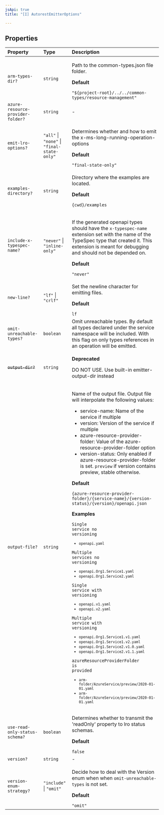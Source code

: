 ```yaml
---
jsApi: true
title: "[I] AutorestEmitterOptions"

---
```

## Properties

| Property | Type | Description |
| :------ | :------ | :------ |
| `arm-types-dir?` | `string` | <p>Path to the common-types.json file folder.</p><p>**Default**</p><code>"${project-root}/../../common-types/resource-management"</code> |
| `azure-resource-provider-folder?` | `string` | - |
| `emit-lro-options?` | `"all"` \| `"none"` \| `"final-state-only"` | <p>Determines whether and how to emit the x-ms-long-running-operation-options</p><p>**Default**</p><code>"final-state-only"</code> |
| `examples-directory?` | `string` | <p>Directory where the examples are located.</p><p>**Default**</p><p>`{cwd}/examples`</p> |
| `include-x-typespec-name?` | `"never"` \| `"inline-only"` | <p>If the generated openapi types should have the `x-typespec-name` extension set with the name of the TypeSpec type that created it. This extension is meant for debugging and should not be depended on.</p><p>**Default**</p><code>"never"</code> |
| `new-line?` | `"lf"` \| `"crlf"` | <p>Set the newline character for emitting files.</p><p>**Default**</p><code>lf</code> |
| `omit-unreachable-types?` | `boolean` | Omit unreachable types. By default all types declared under the service namespace will be included. With this flag on only types references in an operation will be emitted. |
| ~~`output-dir?`~~ | `string` | <p>**Deprecated**</p><p>DO NOT USE. Use built-in emitter-output-dir instead</p> |
| `output-file?` | `string` | <p>Name of the output file. Output file will interpolate the following values:</p><ul><li>service-name: Name of the service if multiple</li><li>version: Version of the service if multiple</li><li>azure-resource-provider-folder: Value of the azure-resource-provider-folder option</li><li>version-status: Only enabled if azure-resource-provider-folder is set. `preview` if version contains preview, stable otherwise.</li></ul><p>**Default**</p><p>`{azure-resource-provider-folder}/{service-name}/{version-status}/{version}/openapi.json`</p><p>**Examples**</p><code>Single service no versioning<ul><li>`openapi.yaml`</li></ul></code><code>Multiple services no versioning<ul><li>`openapi.Org1.Service1.yaml`</li><li>`openapi.Org1.Service2.yaml`</li></ul></code><code>Single service with versioning<ul><li>`openapi.v1.yaml`</li><li>`openapi.v2.yaml`</li></ul></code><code>Multiple service with versioning<ul><li>`openapi.Org1.Service1.v1.yaml`</li><li>`openapi.Org1.Service1.v2.yaml`</li><li>`openapi.Org1.Service2.v1.0.yaml`</li><li>`openapi.Org1.Service2.v1.1.yaml`</li></ul></code><code>azureResourceProviderFolder is provided<ul><li>`arm-folder/AzureService/preview/2020-01-01.yaml`</li><li>`arm-folder/AzureService/preview/2020-01-01.yaml`</li></ul></code> |
| `use-read-only-status-schema?` | `boolean` | <p>Determines whether to transmit the 'readOnly' property to lro status schemas.</p><p>**Default**</p><code>false</code> |
| `version?` | `string` | - |
| `version-enum-strategy?` | `"include"` \| `"omit"` | <p>Decide how to deal with the Version enum when when `omit-unreachable-types` is not set.</p><p>**Default**</p><code>"omit"</code> |

